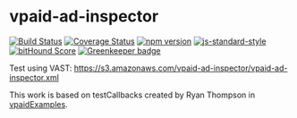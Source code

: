 # vpaid-ad-inspector

[![Build Status](https://travis-ci.org/kahwee/vpaid-ad-inspector.svg?branch=master)](https://travis-ci.org/kahwee/vpaid-ad-inspector)
[![Coverage Status](https://coveralls.io/repos/github/kahwee/vpaid-ad-inspector/badge.svg?branch=master)](https://coveralls.io/github/kahwee/vpaid-ad-inspector?branch=master)
[![npm version](https://badge.fury.io/js/vpaid-ad-inspector.svg)](https://badge.fury.io/js/vpaid-ad-inspector)
[![js-standard-style](https://img.shields.io/badge/code%20style-standard-brightgreen.svg?style=flat)](https://github.com/feross/standard)
[![bitHound Score](https://www.bithound.io/github/kahwee/vpaid-ad-inspector/badges/score.svg)](https://www.bithound.io/github/kahwee/vpaid-ad-inspector)
[![Greenkeeper badge](https://badges.greenkeeper.io/kahwee/vpaid-ad-inspector.svg)](https://greenkeeper.io/)

Test using VAST: https://s3.amazonaws.com/vpaid-ad-inspector/vpaid-ad-inspector.xml

This work is based on testCallbacks created by Ryan Thompson in [vpaidExamples](https://github.com/ryanthompson591/vpaidExamples/).
